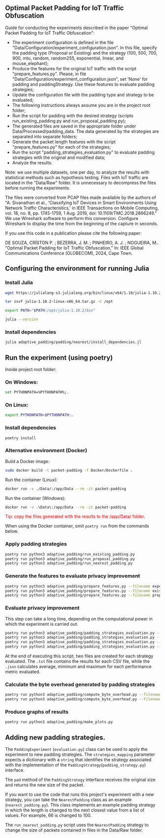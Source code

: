 <h2>Optimal Packet Padding for IoT Traffic Obfuscation</h2>
Guide for conducting the experiments described in the paper "Optimal Packet Padding for IoT Traffic Obfuscation":

- The experiment configuration is defined in the file "Data/Configuration/experiment_configuration.json". In this file, specify the padding type (Proposal or Existing) and the strategy (100, 500, 700, 900, mtu, random, random255, exponential, linear, and mouse_elephant);
- Produce the features for the original IoT traffic with the script "prepare_features.py". Please, in file "Data/Configuration/experiment_configuration.json", set 'None' for padding and paddingStrategy. Use these features to evaluate padding strategies;
- Update the configuration file with the padding type and strategy to be evaluated;
- The following instructions always assume you are in the project root folder;
- Run the script for padding with the desired strategy (scripts run_existing_padding.py and run_proposal_padding.py);
- The generated files are saved in the appropriate folder under Data/Processed/padding_data. The data generated by the strategies are separated into separate folders;
- Generate the packet length features with the script "prepare_features.py" for each of the strategies;
- Run the script "padding_strategies_evaluation.py" to evaluate padding strategies with the original and modified data;
- Analyze the results.

Note: we use multiple datasets, one per day, to analyze the results with statistical methods such as hypothesis testing. Files with IoT traffic are located in the "Data/Raw" folder. It is unnecessary to decompress the files before running the experiments.  

The files were converted from PCAP files made available by the authors of "A. Sivanathan et al., 'Classifying IoT Devices in Smart Environments Using Network Traffic Characteristics,' in IEEE Transactions on Mobile Computing, vol. 18, no. 8, pp. 1745-1759, 1 Aug. 2019, doi: 10.1109/TMC.2018.2866249." We use Wireshark software to perform this conversion. Configure Wireshark to display the time from the beginning of the capture in seconds.

If you use this code in a publication please cite the following paper:

DE SOUZA, CRÍSTON P. ; BEZERRA, J. M. ; PINHEIRO, A. J. ; NOGUEIRA, M.. "Optimal Packet Padding for IoT Traffic Obfuscation," In: IEEE Global Communications Conference (GLOBECOM), 2024, Cape Town.

## Configuring the environment for running Julia

### Install Julia
```sh
wget https://julialang-s3.julialang.org/bin/linux/x64/1.10/julia-1.10.2-linux-x86_64.tar.gz
```
```sh
tar zxvf julia-1.10.2-linux-x86_64.tar.gz -C /opt
```

```sh
export PATH="$PATH:/opt/julia-1.10.2/bin"
```

```sh
julia --version
```

### Install dependencies
```sh
julia adaptive_padding/padding/nearest/install_dependencies.jl 
```

## Run the experiment (using poetry)
Inside project root folder:

### On Windows:
```sh
set PYTHONPATH=%PYTHONPATH%;.
```

### On Linux:
```sh
export PYTHONPATH=$PYTHONPATH:.
```

### Install dependencies
```sh
poetry install
```

### Alternative environment (Docker)
Build a Docker image:
```sh
sudo docker build -t packet-padding -f Docker/Dockerfile .
```

Run the container (Linux):
```sh
docker run -v ./Data/:/app/Data --rm -it packet-padding
```

Run the container (Windows):
```sh
docker run -v .\Data\:/app/Data --rm -it packet-padding
```

<span style="color:red">Tip: copy the files generated with the results to the /app/Data/ folder</span>.

When using the Docker container, omit ```poetry run``` from the commands below.

### Apply padding strategies
```sh
poetry run python3 adaptive_padding/run_existing_padding.py
poetry run python3 adaptive_padding/run_proposal_padding.py
poetry run python3 adaptive_padding/run_nearest_padding.py
```

### Generate the features to evaluate privacy improvement
```sh
poetry run python3 adaptive_padding/prepare_features.py --filename experiment_configuration.json
poetry run python3 adaptive_padding/prepare_features.py --filename existing_experiment_configuration.json
poetry run python3 adaptive_padding/prepare_features.py --filename proposal_experiment_configuration.json
```

### Evaluate privacy improvement
This step can take a long time, depending on the computational power in which the experiment is carried out.
```sh
poetry run python3 adaptive_padding/padding_strategies_evaluation.py --filename existing_experiment_configuration.json --attacker internal
poetry run python3 adaptive_padding/padding_strategies_evaluation.py --filename existing_experiment_configuration.json --attacker external
poetry run python3 adaptive_padding/padding_strategies_evaluation.py --filename proposal_experiment_configuration.json --attacker internal
poetry run python3 adaptive_padding/padding_strategies_evaluation.py --filename proposal_experiment_configuration.json --attacker external
```
At the end of executing this script, two files are created for each strategy evaluated. The ```.txt``` file contains the results for each CSV file, while the ```.json``` calculates average, minimum and maximum for each performance metric evaluated.

### Calculate the byte overhead generated by padding strategies
```sh
poetry run python3 adaptive_padding/compute_byte_overhead.py --filename existing_experiment_configuration.json
poetry run python3 adaptive_padding/compute_byte_overhead.py --filename proposal_experiment_configuration.json
```

### Produce graphs of results
```sh
poetry run python3 adaptive_padding/make_plots.py
```

## Adding new padding strategies.
The ```PaddingExperiment``` (```evaluation.py```) class can be used to apply the experiment to new padding strategies. The ```strategies_mapping``` parameter expects a dictionary with a ```string``` that identifies the strategy associated with the implementation of the ```PaddingStrategy```(```padding_strategy.py```) interface.

The ```pad``` method of the ```PaddingStrategy``` interface receives the original size and returns the new size of the packet.

If you want to use the code that runs this project's experiment with a new strategy, you can take the ```NearestPadding``` class as an example (```nearest_padding.py```). This class implements an example padding strategy in which the length is changed to the next closest value from a list of values. For example, 66 is changed to 100.

The ```run_nearest_padding.py``` script uses the ```NearestPadding``` strategy to change the size of packets contained in files in the Data/Raw folder.
